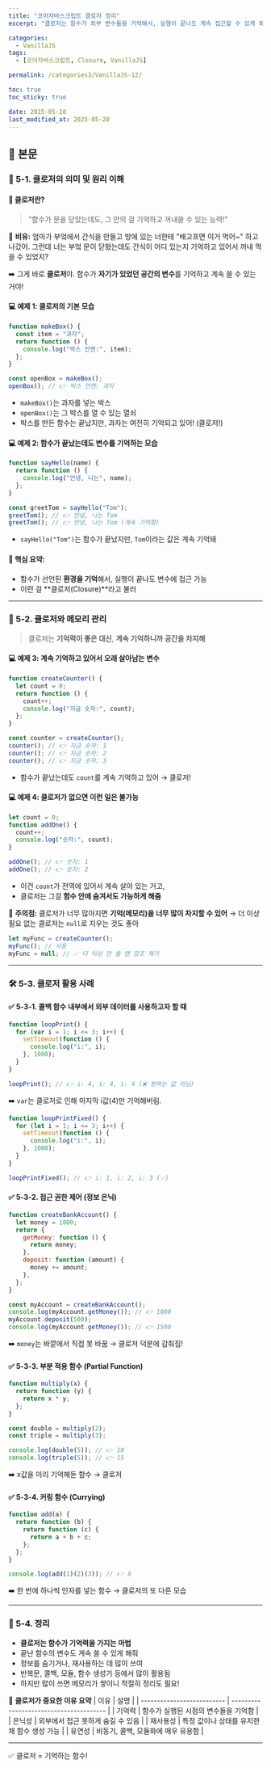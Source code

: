 ```yaml
---
title: "코어자바스크립트 클로저 정리"
excerpt: "클로저는 함수가 외부 변수들을 기억해서, 실행이 끝나도 계속 접근할 수 있게 해주는 기능입니다. 정보 은닉, 콜백, 커링 등 다양한 상황에서 유용하게 활용됩니다."

categories:
  - VanillaJS
tags:
  - [코어자바스크립트, Closure, VanillaJS]

permalink: /categories3/VanillaJS-12/

toc: true
toc_sticky: true

date: 2025-05-20
last_modified_at: 2025-05-20
---
```


## 🦥 본문

### 🧩 5-1. 클로저의 의미 및 원리 이해

#### 📖 클로저란?

> "함수가 문을 닫았는데도, 그 안의 걸 기억하고 꺼내쓸 수 있는 능력!"

🧸 **비유:**
엄마가 부엌에서 간식을 만들고 방에 있는 너한테 "배고프면 이거 먹어~" 하고 나갔어.
그런데 너는 부엌 문이 닫혔는데도 간식이 어디 있는지 기억하고 있어서 꺼내 먹을 수 있었지?

➡️ 그게 바로 **클로저**야. 함수가 **자기가 있었던 공간의 변수**를 기억하고 계속 쓸 수 있는 거야!

#### 💻 예제 1: 클로저의 기본 모습

```js
function makeBox() {
  const item = "과자";
  return function () {
    console.log("박스 안엔:", item);
  };
}

const openBox = makeBox();
openBox(); // 👉 박스 안엔: 과자
```

- `makeBox()`는 과자를 넣는 박스
- `openBox()`는 그 박스를 열 수 있는 열쇠
- 박스를 만든 함수는 끝났지만, 과자는 여전히 기억되고 있어! (클로저!)

#### 💻 예제 2: 함수가 끝났는데도 변수를 기억하는 모습

```js
function sayHello(name) {
  return function () {
    console.log("안녕, 나는", name);
  };
}

const greetTom = sayHello("Tom");
greetTom(); // 👉 안녕, 나는 Tom
greetTom(); // 👉 안녕, 나는 Tom (계속 기억함)
```

- `sayHello("Tom")`는 함수가 끝났지만, `Tom`이라는 값은 계속 기억돼

#### 🧠 핵심 요약:

- 함수가 선언된 **환경을 기억**해서, 실행이 끝나도 변수에 접근 가능
- 이런 걸 **클로저(Closure)**라고 불러

---

### 🧠 5-2. 클로저와 메모리 관리

> 클로저는 **기억력이 좋은 대신**, **계속 기억하니까 공간을 차지해**

#### 💻 예제 3: 계속 기억하고 있어서 오래 살아남는 변수

```js
function createCounter() {
  let count = 0;
  return function () {
    count++;
    console.log("지금 숫자:", count);
  };
}

const counter = createCounter();
counter(); // 👉 지금 숫자: 1
counter(); // 👉 지금 숫자: 2
counter(); // 👉 지금 숫자: 3
```

- 함수가 끝났는데도 `count`를 계속 기억하고 있어 → 클로저!

#### 💻 예제 4: 클로저가 없으면 이런 일은 불가능

```js
let count = 0;
function addOne() {
  count++;
  console.log("숫자:", count);
}

addOne(); // 👉 숫자: 1
addOne(); // 👉 숫자: 2
```

- 이건 `count`가 전역에 있어서 계속 살아 있는 거고,
- 클로저는 그걸 **함수 안에 숨겨서도 가능하게 해줌**

📌 **주의점:**
클로저가 너무 많아지면 **기억(메모리)을 너무 많이 차지할 수 있어**
→ 더 이상 필요 없는 클로저는 `null`로 지우는 것도 좋아

```js
let myFunc = createCounter();
myFunc(); // 사용
myFunc = null; // ✅ 더 이상 안 쓸 땐 참조 제거
```

---

### 🛠️ 5-3. 클로저 활용 사례

#### ✅ 5-3-1. 콜백 함수 내부에서 외부 데이터를 사용하고자 할 때

```js
function loopPrint() {
  for (var i = 1; i <= 3; i++) {
    setTimeout(function () {
      console.log("i:", i);
    }, 1000);
  }
}

loopPrint(); // 👉 i: 4, i: 4, i: 4 (❌ 원하는 값 아님)
```

➡️ `var`는 클로저로 인해 마지막 i값(4)만 기억해버림.

```js
function loopPrintFixed() {
  for (let i = 1; i <= 3; i++) {
    setTimeout(function () {
      console.log("i:", i);
    }, 1000);
  }
}

loopPrintFixed(); // 👉 i: 1, i: 2, i: 3 (✅)
```

#### ✅ 5-3-2. 접근 권한 제어 (정보 은닉)

```js
function createBankAccount() {
  let money = 1000;
  return {
    getMoney: function () {
      return money;
    },
    deposit: function (amount) {
      money += amount;
    },
  };
}

const myAccount = createBankAccount();
console.log(myAccount.getMoney()); // 👉 1000
myAccount.deposit(500);
console.log(myAccount.getMoney()); // 👉 1500
```

➡️ `money`는 바깥에서 직접 못 바꿈 → 클로저 덕분에 감춰짐!

#### ✅ 5-3-3. 부분 적용 함수 (Partial Function)

```js
function multiply(x) {
  return function (y) {
    return x * y;
  };
}

const double = multiply(2);
const triple = multiply(3);

console.log(double(5)); // 👉 10
console.log(triple(5)); // 👉 15
```

➡️ x값을 미리 기억해둔 함수 → 클로저

#### ✅ 5-3-4. 커링 함수 (Currying)

```js
function add(a) {
  return function (b) {
    return function (c) {
      return a + b + c;
    };
  };
}

console.log(add(1)(2)(3)); // 👉 6
```

➡️ 한 번에 하나씩 인자를 넣는 함수 → 클로저의 또 다른 모습

---

### 🧁 5-4. 정리

- **클로저는 함수가 기억력을 가지는 마법**
- 끝난 함수의 변수도 계속 쓸 수 있게 해줘
- 정보를 숨기거나, 재사용하는 데 많이 쓰여
- 반복문, 콜백, 모듈, 함수 생성기 등에서 많이 활용됨
- 하지만 많이 쓰면 메모리가 쌓이니 적절히 정리도 필요!

📌 **클로저가 중요한 이유 요약**
| 이유 | 설명 |
| -------------------------- | --------------------------------------- |
| 기억력 | 함수가 실행된 시점의 변수들을 기억함 |
| 은닉성 | 외부에서 접근 못하게 숨길 수 있음 |
| 재사용성 | 특정 값이나 상태를 유지한 채 함수 생성 가능 |
| 유연성 | 비동기, 콜백, 모듈화에 매우 유용함 |

---

✅ 클로저 = 기억하는 함수!

